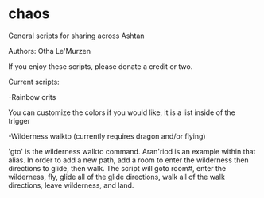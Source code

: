 # chaos
General scripts for sharing across Ashtan

Authors: Otha Le'Murzen

If you enjoy these scripts, please donate a credit or two.

Current scripts:

-Rainbow crits

You can customize the colors if you would like, it is a list inside of the trigger

-Wilderness walkto (currently requires dragon and/or flying)

'gto' is the wilderness walkto command.  Aran'riod is an example within that alias.  In order to add a new path, add a room to enter the wilderness then directions to glide, then walk.  The script will goto room#, enter the wilderness, fly, glide all of the glide directions, walk all of the walk directions, leave wilderness, and land.

